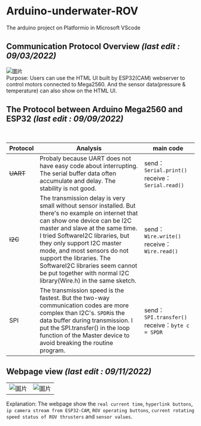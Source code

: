 # Arduino-underwater-ROV
The arduino project on Platformio in Microsoft VScode
<br>
## Communication Protocol Overview <I>(last edit : 09/03/2022)</I>
![圖片](https://user-images.githubusercontent.com/103128273/188257759-3a2d44f8-84d8-4325-b277-ad3f182dfbbf.png)
<br>
Purpose: Users can use the HTML UI built by ESP32(CAM) webserver to control motors connected to Mega2560. And the sensor data(pressure & temperature) can also show on the HTML UI.
<br>
## The Protocol between Arduino Mega2560 and ESP32  <I>(last edit : 09/09/2022)</I>
<br>
<div align="center">

| Protocol  | Analysis| main code |
| ---------- | -----------| -----------|
| ~~UART~~  | Probaly because UART does not have easy code about interrupting. The serial buffer data often accumulate and delay. The stability is not good. | send：```Serial.print()``` receive：```Serial.read()```|
| ~~I2C~~   | The transmission delay is very small without sensor installed. But there's no example on internet that can show one device can be I2C master and slave at the same time. I tried SoftwareI2C libraries, but they only support I2C master mode, and most sensors do not support the libraries. The SoftwareI2C libraries seem cannot be put together with normal I2C library(Wire.h) in the same sketch.  | send：```Wire.write()``` receive：```Wire.read()```|
| SPI  | The transmission speed is the fastest. But the two-way communication codes are more complex than I2C's. ```SPDR```is the data buffer during transmission. I put the SPI.transfer() in the loop function of the Master device to avoid breaking the routine program. | send：```SPI.transfer()``` receive：```byte c = SPDR```|

</div>

## Webpage view <I>(last edit : 09/11/2022)</I>
|||
| ---------- | -----------|
|![圖片](https://user-images.githubusercontent.com/103128273/189521336-3847824d-d62d-49c0-8e73-c2601d8e757c.png)| ![圖片](https://user-images.githubusercontent.com/103128273/189521429-989b38db-c229-469b-8200-6a71757fda5c.png)|

Explanation: The webpage show the `real current time`, `hyperlink buttons`, `ip camera stream from ESP32-CAM`, `ROV operating buttons`, `current rotating speed status of ROV thrusters` and `sensor values`.
